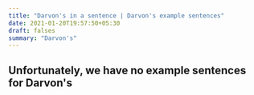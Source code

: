 ```yaml
---
title: "Darvon's in a sentence | Darvon's example sentences"
date: 2021-01-20T19:57:50+05:30
draft: falses
summary: "Darvon's"
---
```

## Unfortunately, we have no example sentences for Darvon's                 
